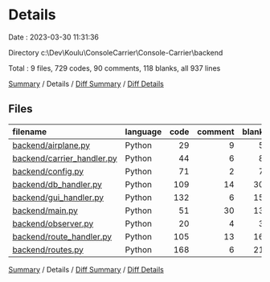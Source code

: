 # Details

Date : 2023-03-30 11:31:36

Directory c:\\Dev\\Koulu\\ConsoleCarrier\\Console-Carrier\\backend

Total : 9 files,  729 codes, 90 comments, 118 blanks, all 937 lines

[Summary](results.md) / Details / [Diff Summary](diff.md) / [Diff Details](diff-details.md)

## Files
| filename | language | code | comment | blank | total |
| :--- | :--- | ---: | ---: | ---: | ---: |
| [backend/airplane.py](/backend/airplane.py) | Python | 29 | 9 | 5 | 43 |
| [backend/carrier_handler.py](/backend/carrier_handler.py) | Python | 44 | 6 | 8 | 58 |
| [backend/config.py](/backend/config.py) | Python | 71 | 2 | 7 | 80 |
| [backend/db_handler.py](/backend/db_handler.py) | Python | 109 | 14 | 30 | 153 |
| [backend/gui_handler.py](/backend/gui_handler.py) | Python | 132 | 6 | 15 | 153 |
| [backend/main.py](/backend/main.py) | Python | 51 | 30 | 13 | 94 |
| [backend/observer.py](/backend/observer.py) | Python | 20 | 4 | 3 | 27 |
| [backend/route_handler.py](/backend/route_handler.py) | Python | 105 | 13 | 16 | 134 |
| [backend/routes.py](/backend/routes.py) | Python | 168 | 6 | 21 | 195 |

[Summary](results.md) / Details / [Diff Summary](diff.md) / [Diff Details](diff-details.md)